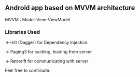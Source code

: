 ## Android app based on MVVM architecture   
  MVVM : Model-View-ViewModel


### Libraries Used   
-> Hilt (Dagger) for Dependency Injection

-> Paging3 for caching, loading from server

-> Retrorift for communicating with server  

Feel free to contribute.
  

<br/> 
